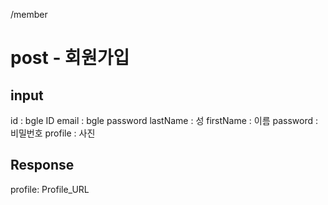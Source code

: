 
/member
# post - 회원가입

## input
id : bgle ID
email : bgle password
lastName : 성
firstName : 이름
password : 비밀번호
profile : 사진

## Response
profile: Profile_URL
